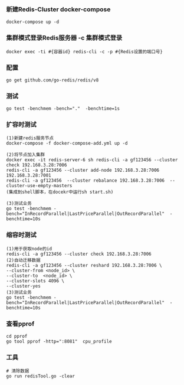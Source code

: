 ### 新建Redis-Cluster   docker-compose
```
docker-compose up -d
```

### 集群模式登录Redis服务器  -c  集群模式登录
```
docker exec -ti #{容器id} redis-cli -c -p #{Redis设置的端口号} 
```

### 配置
```
go get github.com/go-redis/redis/v8
```

### 测试
```
go test -benchmem -bench="."  -benchtime=1s
```

### 扩容时测试
```
(1)新建redis服务节点
docker-compose -f docker-compose-add.yml up -d

(2)将节点加入集群
docker exec -it redis-server-6 sh redis-cli -a gf123456 --cluster check 192.168.3.28:7006
redis-cli -a gf123456 --cluster add-node 192.168.3.28:7006 192.168.3.28:7001
redis-cli -a gf123456  --cluster rebalance 192.168.3.28:7006  --cluster-use-empty-masters 
(集成到shell脚本，在docekr中运行sh start.sh)

(3)测试业务
go test -benchmem -bench="InRecordParallel|LastPriceParallel|OutRecordParallel"  -benchtime=10s
```
### 缩容时测试
```
(1)用于获取node的id
redis-cli -a gf123456 --cluster check 192.168.3.28:7006
(2)自动迁移数据
redis-cli -a gf123456 --cluster reshard 192.168.3.28:7006 \
--cluster-from <node_id> \
--cluster-to  <node_id> \
--cluster-slots 4096 \
--cluster-yes
(3)测试业务
go test -benchmem -bench="InRecordParallel|LastPriceParallel|OutRecordParallel"  -benchtime=10s
```

### 查看pprof
```
cd pprof
go tool pprof -http=":8081"  cpu_profile
```

### 工具
```
# 清除数据
go run redisTool.go -clear  
```